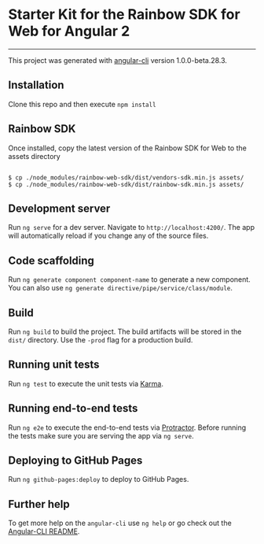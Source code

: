 # Starter Kit for the Rainbow SDK for Web for Angular 2
---

This project was generated with [angular-cli](https://github.com/angular/angular-cli) version 1.0.0-beta.28.3.

## Installation

Clone this repo and then execute `npm install`

## Rainbow SDK

Once installed, copy the latest version of the Rainbow SDK for Web to the assets directory

```shell

$ cp ./node_modules/rainbow-web-sdk/dist/vendors-sdk.min.js assets/
$ cp ./node_modules/rainbow-web-sdk/dist/rainbow-sdk.min.js assets/

```

## Development server
Run `ng serve` for a dev server. Navigate to `http://localhost:4200/`. The app will automatically reload if you change any of the source files.


## Code scaffolding

Run `ng generate component component-name` to generate a new component. You can also use `ng generate directive/pipe/service/class/module`.

## Build

Run `ng build` to build the project. The build artifacts will be stored in the `dist/` directory. Use the `-prod` flag for a production build.

## Running unit tests

Run `ng test` to execute the unit tests via [Karma](https://karma-runner.github.io).

## Running end-to-end tests

Run `ng e2e` to execute the end-to-end tests via [Protractor](http://www.protractortest.org/).
Before running the tests make sure you are serving the app via `ng serve`.

## Deploying to GitHub Pages

Run `ng github-pages:deploy` to deploy to GitHub Pages.

## Further help

To get more help on the `angular-cli` use `ng help` or go check out the [Angular-CLI README](https://github.com/angular/angular-cli/blob/master/README.md).
